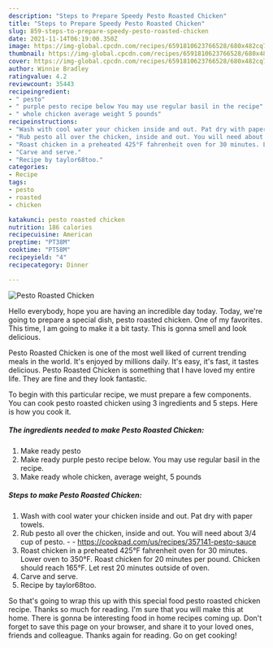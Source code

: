 ```yaml
---
description: "Steps to Prepare Speedy Pesto Roasted Chicken"
title: "Steps to Prepare Speedy Pesto Roasted Chicken"
slug: 859-steps-to-prepare-speedy-pesto-roasted-chicken
date: 2021-11-14T06:19:00.350Z
image: https://img-global.cpcdn.com/recipes/6591810623766528/680x482cq70/pesto-roasted-chicken-recipe-main-photo.jpg
thumbnail: https://img-global.cpcdn.com/recipes/6591810623766528/680x482cq70/pesto-roasted-chicken-recipe-main-photo.jpg
cover: https://img-global.cpcdn.com/recipes/6591810623766528/680x482cq70/pesto-roasted-chicken-recipe-main-photo.jpg
author: Winnie Bradley
ratingvalue: 4.2
reviewcount: 35443
recipeingredient:
- " pesto"
- " purple pesto recipe below You may use regular basil in the recipe"
- " whole chicken average weight 5 pounds"
recipeinstructions:
- "Wash with cool water your chicken inside and out. Pat dry with paper towels."
- "Rub pesto all over the chicken, inside and out. You will need about 3/4 cup of pesto.  https://cookpad.com/us/recipes/357141-pesto-sauce"
- "Roast chicken in a preheated 425°F fahrenheit oven for 30 minutes. Lower oven to 350°F. Roast chicken for 20 minutes per pound. Chicken should reach 165°F. Let rest 20 minutes outside of oven."
- "Carve and serve."
- "Recipe by taylor68too."
categories:
- Recipe
tags:
- pesto
- roasted
- chicken

katakunci: pesto roasted chicken 
nutrition: 186 calories
recipecuisine: American
preptime: "PT38M"
cooktime: "PT58M"
recipeyield: "4"
recipecategory: Dinner

---
```



![Pesto Roasted Chicken](https://img-global.cpcdn.com/recipes/6591810623766528/680x482cq70/pesto-roasted-chicken-recipe-main-photo.jpg)

Hello everybody, hope you are having an incredible day today. Today, we're going to prepare a special dish, pesto roasted chicken. One of my favorites. This time, I am going to make it a bit tasty. This is gonna smell and look delicious.

Pesto Roasted Chicken is one of the most well liked of current trending meals in the world. It's enjoyed by millions daily. It's easy, it's fast, it tastes delicious. Pesto Roasted Chicken is something that I have loved my entire life. They are fine and they look fantastic.




To begin with this particular recipe, we must prepare a few components. You can cook pesto roasted chicken using 3 ingredients and 5 steps. Here is how you cook it.

<!--inarticleads1-->

##### The ingredients needed to make Pesto Roasted Chicken:

1. Make ready  pesto
1. Make ready  purple pesto recipe below. You may use regular basil in the recipe.
1. Make ready  whole chicken, average weight, 5 pounds




<!--inarticleads2-->

##### Steps to make Pesto Roasted Chicken:

1. Wash with cool water your chicken inside and out. Pat dry with paper towels.
1. Rub pesto all over the chicken, inside and out. You will need about 3/4 cup of pesto. -  - https://cookpad.com/us/recipes/357141-pesto-sauce
1. Roast chicken in a preheated 425°F fahrenheit oven for 30 minutes. Lower oven to 350°F. Roast chicken for 20 minutes per pound. Chicken should reach 165°F. Let rest 20 minutes outside of oven.
1. Carve and serve.
1. Recipe by taylor68too.




So that's going to wrap this up with this special food pesto roasted chicken recipe. Thanks so much for reading. I'm sure that you will make this at home. There is gonna be interesting food in home recipes coming up. Don't forget to save this page on your browser, and share it to your loved ones, friends and colleague. Thanks again for reading. Go on get cooking!
